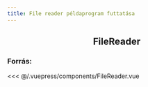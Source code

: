 ```yaml
---
title: File reader példaprogram futtatása
---
```

<h2 style="text-align:center;">FileReader</h2>

<FileReader />

### Forrás:

<<< @/.vuepress/components/FileReader.vue